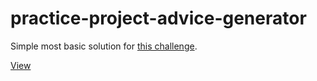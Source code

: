 # practice-project-advice-generator
 
Simple most basic solution for [this challenge](https://www.frontendmentor.io/challenges/advice-generator-app-QdUG-13db/hub/responsive-advice-generator-using-basic-html-css-and-js-with-api-8cnbi93kTo).

[View](https://webbees-development.github.io/practice-project-advice-generator/)
